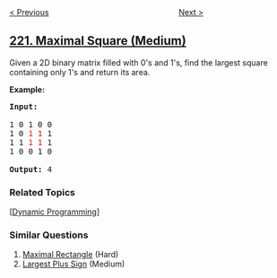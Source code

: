 <!--|This file generated by command(leetcode description); DO NOT EDIT.    |-->
<!--+----------------------------------------------------------------------+-->
<!--|@author    openset <openset.wang@gmail.com>                           |-->
<!--|@link      https://github.com/openset                                 |-->
<!--|@home      https://github.com/openset/leetcode                        |-->
<!--+----------------------------------------------------------------------+-->

[< Previous](https://github.com/openset/leetcode/tree/master/problems/contains-duplicate-iii "Contains Duplicate III")
　　　　　　　　　　　　　　　　
[Next >](https://github.com/openset/leetcode/tree/master/problems/count-complete-tree-nodes "Count Complete Tree Nodes")

## [221. Maximal Square (Medium)](https://leetcode.com/problems/maximal-square "最大正方形")

<p>Given a 2D binary matrix filled with 0&#39;s and 1&#39;s, find the largest square containing only 1&#39;s and return its area.</p>

<p><strong>Example:</strong></p>

<pre>
<strong>Input: 
</strong>
1 0 1 0 0
1 0 <font color="red">1</font> <font color="red">1</font> 1
1 1 <font color="red">1</font> <font color="red">1</font> 1
1 0 0 1 0

<strong>Output: </strong>4
</pre>

### Related Topics
  [[Dynamic Programming](https://github.com/openset/leetcode/tree/master/tag/dynamic-programming/README.md)]

### Similar Questions
  1. [Maximal Rectangle](https://github.com/openset/leetcode/tree/master/problems/maximal-rectangle) (Hard)
  1. [Largest Plus Sign](https://github.com/openset/leetcode/tree/master/problems/largest-plus-sign) (Medium)
